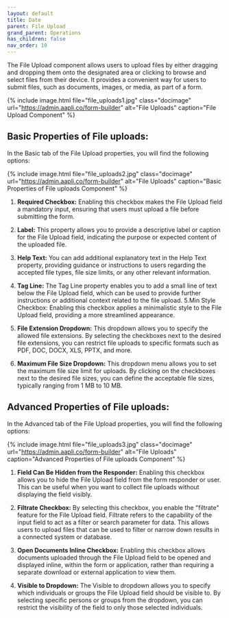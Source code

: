 ```yaml
---
layout: default
title: Date 
parent: File Upload
grand_parent: Operations
has_children: false
nav_order: 10
---
```


The File Upload component allows users to upload files by either dragging and dropping them onto the designated area or clicking to browse and select files from their device. It provides a convenient way for users to submit files, such as documents, images, or media, as part of a form.

{% include image.html file="file_uploads1.jpg" class="docimage" url="https://admin.aapli.co/form-builder" alt="File Uploads" caption="File Upload Component" %}

## Basic Properties of File uploads: 
In the Basic tab of the File Upload properties, you will find the following options:

{% include image.html file="file_uploads2.jpg" class="docimage" url="https://admin.aapli.co/form-builder" alt="File Uploads" caption="Basic Properties of File uploads Component" %}

1. **Required Checkbox:** Enabling this checkbox makes the File Upload field a mandatory input, ensuring that users must upload a file before submitting the form.

2. **Label:** This property allows you to provide a descriptive label or caption for the File Upload field, indicating the purpose or expected content of the uploaded file.

3. **Help Text:** You can add additional explanatory text in the Help Text property, providing guidance or instructions to users regarding the accepted file types, file size limits, or any other relevant information.

4. **Tag Line:** The Tag Line property enables you to add a small line of text below the File Upload field, which can be used to provide further instructions or additional context related to the file upload.
5.Min Style Checkbox: Enabling this checkbox applies a minimalistic style to the File Upload field, providing a more streamlined appearance.

6. **File Extension Dropdown:** This dropdown allows you to specify the allowed file extensions. By selecting the checkboxes next to the desired file extensions, you can restrict file uploads to specific formats such as PDF, DOC, DOCX, XLS, PPTX, and more.

7. **Maximum File Size Dropdown:** This dropdown menu allows you to set the maximum file size limit for uploads. By clicking on the checkboxes next to the desired file sizes, you can define the acceptable file sizes, typically ranging from 1 MB to 10 MB.

## Advanced Properties of File uploads: 
In the Advanced tab of the File Upload properties, you will find the following options:

{% include image.html file="file_uploads3.jpg" class="docimage" url="https://admin.aapli.co/form-builder" alt="File Uploads" caption="Advanced Properties of File uploads Component" %}

1. **Field Can Be Hidden from the Responder:** Enabling this checkbox allows you to hide the File Upload field from the form responder or user. This can be useful when you want to collect file uploads without displaying the field visibly.

2. **Filtrate Checkbox:** By selecting this checkbox, you enable the "filtrate" feature for the File Upload field. Filtrate refers to the capability of the input field to act as a filter or search parameter for data. This allows users to upload files that can be used to filter or narrow down results in a connected system or database.

3. **Open Documents Inline Checkbox:** Enabling this checkbox allows documents uploaded through the File Upload field to be opened and displayed inline, within the form or application, rather than requiring a separate download or external application to view them.

4. **Visible to Dropdown:** The Visible to dropdown allows you to specify which individuals or groups the File Upload field should be visible to. By selecting specific persons or groups from the dropdown, you can restrict the visibility of the field to only those selected individuals.
